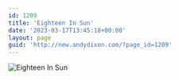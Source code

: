 ```yaml
---
id: 1209
title: 'Eighteen In Sun'
date: '2023-03-17T13:45:18+00:00'
layout: page
guid: 'http://new.andydixon.com/?page_id=1209'
---
```


![Eighteen In Sun](https://i0.wp.com/assets.g8x2.ldn.idrivee2-23.com/posters/Eighteen%20In%20Sun%2001.jpg?w=1200&ssl=1 "Eighteen In Sun")